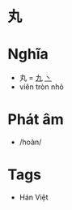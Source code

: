 # 丸

# Nghĩa
* 丸 = [九](九.md) [丶](丶.md)
* viên tròn nhỏ

# Phát âm
* /hoàn/

# Tags
* Hán Việt

<script>window.HANZI_FIELD='丸';</script>
